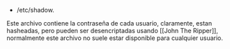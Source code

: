- /etc/shadow. 

Este archivo contiene la contraseña de cada usuario, claramente, estan hasheadas, pero pueden ser desencriptadas usando [[John The Ripper]], normalmente este archivo no suele estar disponible para cualquier usuario.

